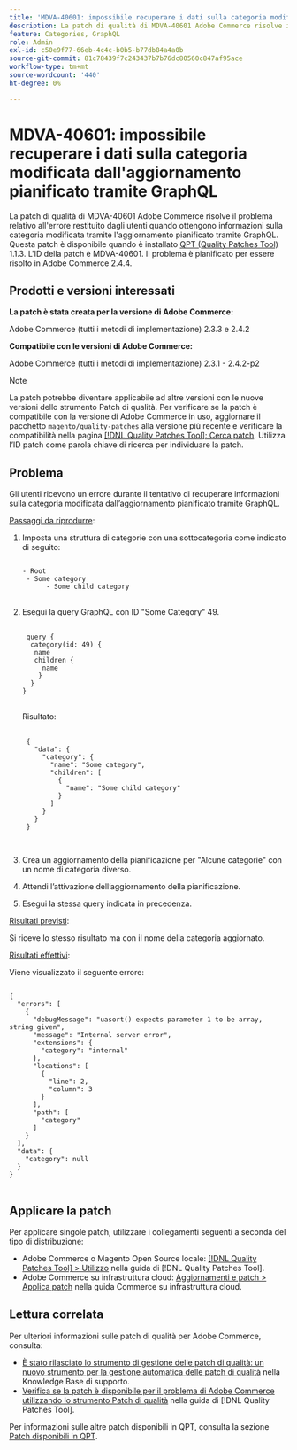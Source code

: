 ```yaml
---
title: 'MDVA-40601: impossibile recuperare i dati sulla categoria modificata dall''aggiornamento pianificato tramite GraphQL'
description: La patch di qualità di MDVA-40601 Adobe Commerce risolve il problema relativo all'errore restituito dagli utenti quando ottengono informazioni sulla categoria modificata tramite l'aggiornamento pianificato tramite GraphQL. Questa patch è disponibile quando è installato [Quality Patches Tool (QPT)](https://experienceleague.adobe.com/en/docs/commerce-knowledge-base/kb/announcements/commerce-announcements/magento-quality-patches-released-new-tool-to-self-serve-quality-patches) 1.1.3. L'ID della patch è MDVA-40601. Il problema è pianificato per essere risolto in Adobe Commerce 2.4.4.
feature: Categories, GraphQL
role: Admin
exl-id: c50e9f77-66eb-4c4c-b0b5-b77db84a4a0b
source-git-commit: 81c78439f7c243437b7b76dc80560c847af95ace
workflow-type: tm+mt
source-wordcount: '440'
ht-degree: 0%

---
```


# MDVA-40601: impossibile recuperare i dati sulla categoria modificata dall&#39;aggiornamento pianificato tramite GraphQL

La patch di qualità di MDVA-40601 Adobe Commerce risolve il problema relativo all&#39;errore restituito dagli utenti quando ottengono informazioni sulla categoria modificata tramite l&#39;aggiornamento pianificato tramite GraphQL. Questa patch è disponibile quando è installato [QPT (Quality Patches Tool)](https://experienceleague.adobe.com/en/docs/commerce-knowledge-base/kb/announcements/commerce-announcements/magento-quality-patches-released-new-tool-to-self-serve-quality-patches) 1.1.3. L&#39;ID della patch è MDVA-40601. Il problema è pianificato per essere risolto in Adobe Commerce 2.4.4.

## Prodotti e versioni interessati

**La patch è stata creata per la versione di Adobe Commerce:**

Adobe Commerce (tutti i metodi di implementazione) 2.3.3 e 2.4.2

**Compatibile con le versioni di Adobe Commerce:**

Adobe Commerce (tutti i metodi di implementazione) 2.3.1 - 2.4.2-p2

>[!NOTE]
>
>La patch potrebbe diventare applicabile ad altre versioni con le nuove versioni dello strumento Patch di qualità. Per verificare se la patch è compatibile con la versione di Adobe Commerce in uso, aggiornare il pacchetto `magento/quality-patches` alla versione più recente e verificare la compatibilità nella pagina [[!DNL Quality Patches Tool]: Cerca patch](https://experienceleague.adobe.com/en/docs/commerce-knowledge-base/kb/announcements/commerce-announcements/magento-quality-patches-released-new-tool-to-self-serve-quality-patches). Utilizza l’ID patch come parola chiave di ricerca per individuare la patch.

## Problema

Gli utenti ricevono un errore durante il tentativo di recuperare informazioni sulla categoria modificata dall’aggiornamento pianificato tramite GraphQL.

<u>Passaggi da riprodurre</u>:

1. Imposta una struttura di categorie con una sottocategoria come indicato di seguito:

   <pre>
   <code class="language-graphql">
   - Root
    - Some category
         - Some child category
   </code>
   </pre>

1. Esegui la query GraphQL con ID &quot;Some Category&quot; 49.

   <pre>
    <code class="language-graphql">
    query {
     category(id: 49) {
      name
      children {
        name
       }
     }
   }
   </code>
   </pre>

   Risultato:

   <pre>
    <code class="language-graphql">
    {
      "data": {
        "category": {
          "name": "Some category",
          "children": [
            {
              "name": "Some child category"
            }
          ]
        }
      }
    }
    </code>
    </pre>

1. Crea un aggiornamento della pianificazione per &quot;Alcune categorie&quot; con un nome di categoria diverso.
1. Attendi l’attivazione dell’aggiornamento della pianificazione.
1. Esegui la stessa query indicata in precedenza.

<u>Risultati previsti</u>:

Si riceve lo stesso risultato ma con il nome della categoria aggiornato.

<u>Risultati effettivi</u>:

Viene visualizzato il seguente errore:

<pre>
<code class="language-graphql">
{
  "errors": [
    {
      "debugMessage": "uasort() expects parameter 1 to be array, string given",
      "message": "Internal server error",
      "extensions": {
        "category": "internal"
      },
      "locations": [
        {
          "line": 2,
          "column": 3
        }
      ],
      "path": [
        "category"
      ]
    }
  ],
  "data": {
    "category": null
  }
}
</code>
</pre>

## Applicare la patch

Per applicare singole patch, utilizzare i collegamenti seguenti a seconda del tipo di distribuzione:

* Adobe Commerce o Magento Open Source locale: [[!DNL Quality Patches Tool] > Utilizzo](/help/tools/quality-patches-tool/usage.md) nella guida di [!DNL Quality Patches Tool].
* Adobe Commerce su infrastruttura cloud: [Aggiornamenti e patch > Applica patch](https://experienceleague.adobe.com/docs/commerce-cloud-service/user-guide/develop/upgrade/apply-patches.html) nella guida Commerce su infrastruttura cloud.

## Lettura correlata

Per ulteriori informazioni sulle patch di qualità per Adobe Commerce, consulta:

* [È stato rilasciato lo strumento di gestione delle patch di qualità: un nuovo strumento per la gestione automatica delle patch di qualità](https://experienceleague.adobe.com/en/docs/commerce-knowledge-base/kb/announcements/commerce-announcements/magento-quality-patches-released-new-tool-to-self-serve-quality-patches) nella Knowledge Base di supporto.
* [Verifica se la patch è disponibile per il problema di Adobe Commerce utilizzando lo strumento Patch di qualità](/help/tools/quality-patches-tool/patches-available-in-qpt/check-patch-for-magento-issue-with-magento-quality-patches.md) nella guida di [!DNL Quality Patches Tool].

Per informazioni sulle altre patch disponibili in QPT, consulta la sezione [Patch disponibili in QPT](https://experienceleague.adobe.com/tools/commerce-quality-patches/index.html).
